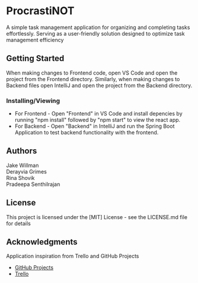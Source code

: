 # ProcrastiNOT
A simple task management application for organizing and completing tasks effortlessly. Serving as a user-friendly solution designed to optimize task management efficiency 
## Getting Started
When making changes to Frontend code, open VS Code and open the project from the Frontend directory. Similarly, when making changes to Backend files open IntelliJ and open the project from the Backend directory.
### Installing/Viewing
* For Frontend -  Open "Frontend" in VS Code and install depencies by running "npm install" followed by "npm start" to view the react app.
* For Backend - Open "Backend" in IntelliJ and run the Spring Boot Application to test backend functionality with the frontend.
## Authors
Jake Willman <br>
Derayvia Grimes <br>
Rina Shovik <br>
Pradeepa Senthilrajan <br>
## License
This project is licensed under the [MIT] License - see the LICENSE.md file for details
## Acknowledgments
Application inspiration from Trello and GitHub Projects
* [GitHub Projects](https://github.com/orgs/SixFigureClub/projects/1/views/1)
* [Trello](https://trello.com/)
